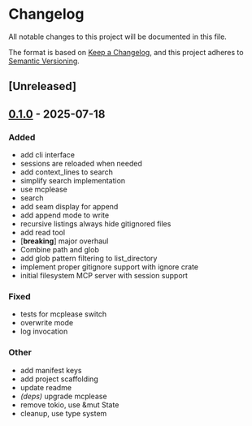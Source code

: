 # Changelog

All notable changes to this project will be documented in this file.

The format is based on [Keep a Changelog](https://keepachangelog.com/en/1.0.0/),
and this project adheres to [Semantic Versioning](https://semver.org/spec/v2.0.0.html).

## [Unreleased]

## [0.1.0](https://github.com/jbr/fs-mcp/releases/tag/v0.1.0) - 2025-07-18

### Added

- add cli interface
- sessions are reloaded when needed
- add context_lines to search
- simplify search implementation
- use mcplease
- search
- add seam display for append
- add append mode to write
- recursive listings always hide gitignored files
- add read tool
- [**breaking**] major overhaul
- Combine path and glob
- add glob pattern filtering to list_directory
- implement proper gitignore support with ignore crate
- initial filesystem MCP server with session support

### Fixed

- tests for mcplease switch
- overwrite mode
- log invocation

### Other

- add manifest keys
- add project scaffolding
- update readme
- *(deps)* upgrade mcplease
- remove tokio, use &mut State
- cleanup, use type system
